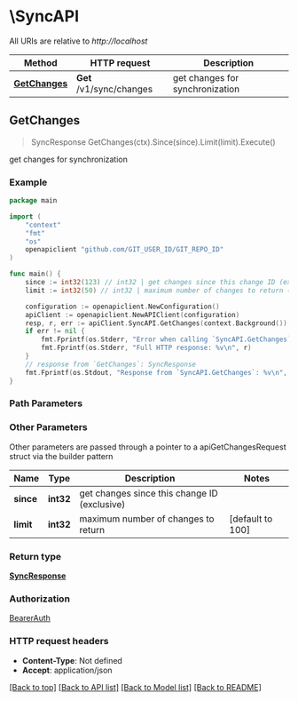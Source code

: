 # \SyncAPI

All URIs are relative to *http://localhost*

Method | HTTP request | Description
------------- | ------------- | -------------
[**GetChanges**](SyncAPI.md#GetChanges) | **Get** /v1/sync/changes | get changes for synchronization



## GetChanges

> SyncResponse GetChanges(ctx).Since(since).Limit(limit).Execute()

get changes for synchronization

### Example

```go
package main

import (
	"context"
	"fmt"
	"os"
	openapiclient "github.com/GIT_USER_ID/GIT_REPO_ID"
)

func main() {
	since := int32(123) // int32 | get changes since this change ID (exclusive) (optional)
	limit := int32(50) // int32 | maximum number of changes to return (optional) (default to 100)

	configuration := openapiclient.NewConfiguration()
	apiClient := openapiclient.NewAPIClient(configuration)
	resp, r, err := apiClient.SyncAPI.GetChanges(context.Background()).Since(since).Limit(limit).Execute()
	if err != nil {
		fmt.Fprintf(os.Stderr, "Error when calling `SyncAPI.GetChanges``: %v\n", err)
		fmt.Fprintf(os.Stderr, "Full HTTP response: %v\n", r)
	}
	// response from `GetChanges`: SyncResponse
	fmt.Fprintf(os.Stdout, "Response from `SyncAPI.GetChanges`: %v\n", resp)
}
```

### Path Parameters



### Other Parameters

Other parameters are passed through a pointer to a apiGetChangesRequest struct via the builder pattern


Name | Type | Description  | Notes
------------- | ------------- | ------------- | -------------
 **since** | **int32** | get changes since this change ID (exclusive) | 
 **limit** | **int32** | maximum number of changes to return | [default to 100]

### Return type

[**SyncResponse**](SyncResponse.md)

### Authorization

[BearerAuth](../README.md#BearerAuth)

### HTTP request headers

- **Content-Type**: Not defined
- **Accept**: application/json

[[Back to top]](#) [[Back to API list]](../README.md#documentation-for-api-endpoints)
[[Back to Model list]](../README.md#documentation-for-models)
[[Back to README]](../README.md)

